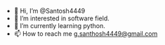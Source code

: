 - 👋 Hi, I’m @Santosh4449
- 👀 I’m interested in software field.
- 🌱 I’m currently learning python.
- 📫 How to reach me g.santhosh4449@gmail.com

<!---
Santosh4449/Santosh4449 is a ✨ special ✨ repository because its `README.md` (this file) appears on your GitHub profile.
You can click the Preview link to take a look at your changes.
--->
